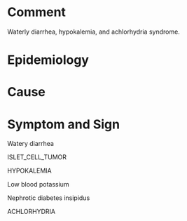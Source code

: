 # Comment

Waterly diarrhea, hypokalemia, and achlorhydria syndrome.

# Epidemiology

# Cause

# Symptom and Sign

Watery diarrhea

ISLET_CELL_TUMOR

HYPOKALEMIA

Low blood potassium

Nephrotic diabetes insipidus

ACHLORHYDRIA

